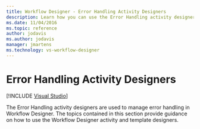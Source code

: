 ```yaml
---
title: Workflow Designer - Error Handling Activity Designers
description: Learn how you can use the Error Handling activity designers to manage error handling in Workflow Designer.
ms.date: 11/04/2016
ms.topic: reference
author: jodavis
ms.author: jodavis
manager: jmartens
ms.technology: vs-workflow-designer
---
```

# Error Handling Activity Designers

 [!INCLUDE [Visual Studio](~/includes/applies-to-version/vs-windows-only.md)]

The Error Handling activity designers are used to manage error handling in Workflow Designer. The topics contained in this section provide guidance on how to use the Workflow Designer activity and template designers.
